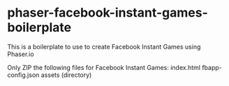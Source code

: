 # phaser-facebook-instant-games-boilerplate
This is a boilerplate to use to create Facebook Instant Games using Phaser.io

Only ZIP the following files for Facebook Instant Games:
index.html
fbapp-config.json
assets (directory)